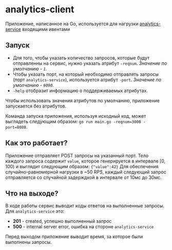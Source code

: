 # analytics-client
Приложение, написанное на Go, используется для нагрузки [analytics-service](https://github.com/EvgenyRutsky/analytics-service) входящими ивентами

## Запуск
- Для того, чтобы указать количество запросов, которые будут отправленны на сервис, нужно указать атрибут `-reqnum`. _Значение по умолчанию - `1`._
- Чтобы указать порт, на который необходимо отправлять запросы (порт `analytics-service`), используется атрибут `-port`. _Значение по умолчанию - `9090`._
- `-help` отобразит информацию о поддерживаемых атрибутах.

Чтобы использовать значения атрибутов по умолчанию, приложение запускается без атрибутов.

Команда запуска приложения, используя исходный код, может выглядеть следующим образом: `go run main.go -reqnum=3000 -port=8080`.

## Как это работает?
Приложение отправляет POST запросы на указанный порт. Тело каждого запроса содержит `value`, которое генерируется в интервале [0, 100) и выглядит следующим образом: `{"value":42}`
Для обеспечения случайно-равномерной нагрузки в ~50 RPS, каждый следующий запрос отправляется со случайной задерждкой в интервале от 10мс до 30мс.

## Что на выходе?
В ходе работы сервис выводит коды ответов на выполненные запросы. Для `analytics-service` это:
  - **201** - created, успешно выполненный запрос
  - **500** - internal server error, ошибка на стороне `analytics-service`

Перед выходом приложение выводит время, за которое были выполнены запросы.
